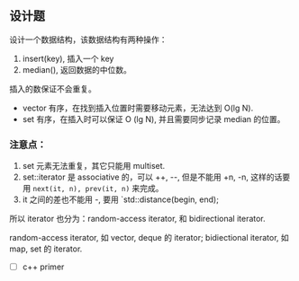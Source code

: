 ## 设计题

设计一个数据结构，该数据结构有两种操作：

1. insert(key), 插入一个 key
2. median(), 返回数据的中位数。

插入的数保证不会重复。

- vector<int> 有序，在找到插入位置时需要移动元素，无法达到 O(lg N).
- set<int> 有序，在插入时可以保证 O (lg N), 并且需要同步记录 median 的位置。

### 注意点：

1. set 元素无法重复，其它只能用 multiset.
2. set<int>::iterator 是 associative 的，可以 ++, --, 但是不能用 +n, -n, 这样的话要用 `next(it, n), prev(it, n)` 来完成。
3. it 之间的差也不能用 -, 要用 `std::distance(begin, end);

所以 iterator 也分为：random-access iterator, 和 bidirectional iterator.

random-access iterator, 如 vector, deque 的 iterator;
bidiectional iterator, 如 map, set 的 iterator.

- [ ] c++ primer
